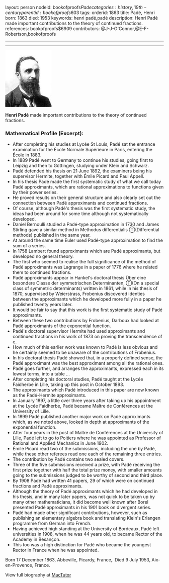 layout: person
nodeid: bookofproofs$Pade
categories: history,19th-century
parentid: bookofproofs$603
tags: 
orderid: 1863
title: Padé, Henri
born: 1863
died: 1953
keywords: henri padé,padé
description: Henri Padé made important contributions to the theory of continued fractions.
references: bookofproofs$6909
contributors: @J-J-O'Connor,@E-F-Robertson,bookofproofs

---



---

![Pade.jpg](https://github.com/bookofproofs/bookofproofs.github.io/blob/main/_sources/_assets/images/portraits/Pade.jpg?raw=true)

**Henri Padé** made important contributions to the theory of continued fractions.

### Mathematical Profile (Excerpt):
* After completing his studies at Lycée St Louis, Padé sat the entrance examination for the École Normale Supérieure in Paris, entering the École in 1883.
* In 1889 Padé went to Germany to continue his studies, going first to Leipzig and then to Göttingen, studying under Klein and Schwarz.
* Padé defended his thesis on 21 June 1892, the examiners being his supervisor Hermite, together with Émile Picard and Paul Appell.
* In his thesis Padé made the first systematic study of what we call today Padé approximants, which are rational approximations to functions given by their power series.
* He proved results on their general structure and also clearly set out the connection between Padé approximants and continued fractions.
* Of course, although Padé's thesis was the first systematic study, the ideas had been around for some time although not systematically developed.
* Daniel Bernoulli studied a Padé-type approximation in 1730 and James Stirling gave a similar method in Methodus differentialis Ⓣ(Differential methods) published in the same year.
* At around the same time Euler used Padé-type approximation to find the sum of a series.
* In 1758 Lambert found approximants which are Padé approximants, but developed no general theory.
* The first who seemed to realise the full significance of the method of Padé approximants was Lagrange in a paper of 1776 where he related them to continued fractions.
* Padé approximants appear in Hankel's doctoral thesis Über eine besondere Classe der symmetrischen Determinanten, Ⓣ(On a special class of symmetric determinants) written in 1861, while in his thesis of 1870, supervised by Weierstrass, Frobenius discovered identies between the approximants which he developed more fully in a paper he published twenty years later.
* It would be fair to say that this work is the first systematic study of Padé approximants.
* Between these two contributions by Frobenius, Darboux had looked at Padé approximants of the exponential function.
* Padé's doctoral supervisor Hermite had used approximants and continued fractions in his work of 1873 on proving the transcendence of e.
* How much of this earlier work was known to Padé is less obvious and he certainly seemed to be unaware of the contributions of Frobenius.
* In his doctoral thesis Padé showed that, in a properly defined sense, the Padé approximant was the best approximant among all the rational ones.
* Padé goes further, and arranges the approximants, expressed each in its lowest terms, into a table ...
* After completing his doctoral studies, Padé taught at the Lycée Faidherbe in Lille, taking up this post in October 1893.
* The approximants which Padé introduced in this paper are now known as the Padé-Hermite approximants.
* In January 1897, a little over three years after taking up his appointment at the Lycée Faidherbe, Padé became Maître de Conférences at the University of Lille.
* In 1899 Padé published another major work on Padé approximants which, as we noted above, looked in depth at approximants of the exponential function.
* After four years in the post of Maître de Conférences at the University of Lille, Padé left to go to Poitiers where he was appointed as Professor of Rational and Applied Mechanics in June 1902.
* Émile Picard read two of the submissions, including the one by Padé, while these other referees read one each of the remaining three entries.
* The contribution by Padé contains two sealed covers.
* Three of the five submissions received a prize, with Padé receiving the first prize together with half the total prize money, with smaller amounts going to the submissions judged to be worthy of second and third place.
* By 1908 Padé had written 41 papers, 29 of which were on continued fractions and Padé approximants.
* Although the theory of Padé approximants which he had developed in his thesis, and in many later papers, was not quick to be taken up by many other mathematicians, it did become well known after Borel presented Padé approximants in his 1901 book on divergent series.
* Padé had made other significant contributions, however, such as publishing an elementary algebra book and translating Klein's Erlangen programme from German into French.
* Having achieved high standing at the University of Bordeaux, Padé left universities in 1908, when he was 44 years old, to became Rector of the Academy in Besançon.
* This too was a high distinction for Padé who became the youngest Rector in France when he was appointed.

Born 17 December 1863, Abbeville, Picardy, France,. Died 9 July 1953, Aix-en-Provence, France.

View full biography at [MacTutor](https://mathshistory.st-andrews.ac.uk/Biographies/Pade/)
